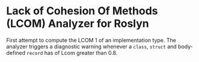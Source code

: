 # Lack of Cohesion Of Methods (LCOM) Analyzer for Roslyn

First attempt to compute the LCOM 1 of an implementation type. The analyzer triggers a diagnostic warning whenever a `class`, `struct` and body-defined `record` has of Lcom greater than 0.8.